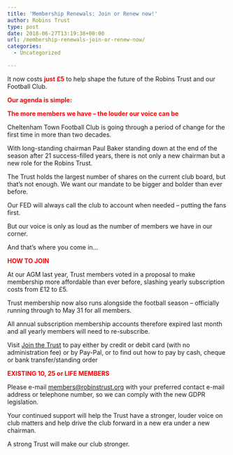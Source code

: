```yaml
---
title: 'Membership Renewals: Join or Renew now!'
author: Robins Trust
type: post
date: 2018-06-27T13:19:38+00:00
url: /membership-renewals-join-or-renew-now/
categories:
  - Uncategorized

---
```

It now costs <span style="color: #ff0000;"><strong>just £5</strong></span> to help shape the future of the Robins Trust and our Football Club.

**<span style="color: #ff0000;">Our agenda is simple:</span>** 
  
**<span style="color: #ff0000;">The more members we have – the louder our voice can be</span>**
  
Cheltenham Town Football Club is going through a period of change for the first time in more than two decades.

With long-standing chairman Paul Baker standing down at the end of the season after 21 success-filled years, there is not only a new chairman but a new role for the Robins Trust.

The Trust holds the largest number of shares on the current club board, but that’s not enough. We want our mandate to be bigger and bolder than ever before.

Our FED will always call the club to account when needed – putting the fans first.
  
But our voice is only as loud as the number of members we have in our corner.

And that’s where you come in…

**<span style="color: #ff0000;">HOW TO JOIN</span>**

At our AGM last year, Trust members voted in a proposal to make membership more affordable than ever before, slashing yearly subscription costs from £12 to £5.

Trust membership now also runs alongside the football season – officially running through to May 31 for all members.

All annual subscription membership accounts therefore expired last month and all yearly members will need to re-subscribe.

Visit [Join the Trust][1] to pay either by credit or debit card (with no administration fee) or by Pay-Pal, or to find out how to pay by cash, cheque or bank transfer/standing order

**<span style="color: #ff0000;">EXISTING 10, 25 or LIFE MEMBERS</span>**

Please e-mail <members@robinstrust.org> with your preferred contact e-mail address or telephone number, so we can comply with the new GDPR legislation.

Your continued support will help the Trust have a stronger, louder voice on club matters and help drive the club forward in a new era under a new chairman.

A strong Trust will make our club stronger.

 [1]: http://robinstrust.org/store/